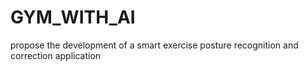 # GYM_WITH_AI
propose the development of a smart exercise posture recognition and correction application
